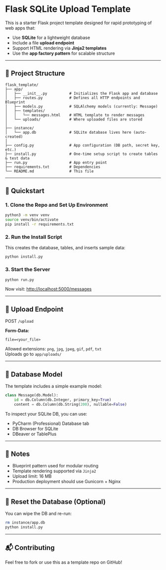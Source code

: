 # Flask SQLite Upload Template

This is a starter Flask project template designed for rapid prototyping of web apps that:
- Use **SQLite** for a lightweight database
- Include a file **upload endpoint**
- Support HTML rendering via **Jinja2 templates**
- Use the **app factory pattern** for scalable structure

---

## 🔧 Project Structure

```
flask_template/
├── app/
│   ├── __init__.py          # Initializes the Flask app and database
│   ├── routes.py            # Defines all HTTP endpoints and Blueprint
│   ├── models.py            # SQLAlchemy models (currently: Message)
│   ├── templates/
│   │   └── messages.html    # HTML template to render messages
│   └── uploads/             # Where uploaded files are stored
│
├── instance/
│   └── app.db               # SQLite database lives here (auto-created)
│
├── config.py                # App configuration (DB path, secret key, etc.)
├── install.py               # One-time setup script to create tables & test data
├── run.py                   # App entry point
├── requirements.txt         # Dependencies
└── README.md                # This file
```

---

## 🚀 Quickstart

### 1. Clone the Repo and Set Up Environment
```bash
python3 -m venv venv
source venv/bin/activate
pip install -r requirements.txt
```

### 2. Run the Install Script
This creates the database, tables, and inserts sample data:
```bash
python install.py
```

### 3. Start the Server
```bash
python run.py
```

Now visit: [http://localhost:5000/messages](http://localhost:5000/messages)

---

## 📁 Upload Endpoint

POST `/upload`

**Form-Data:**
```
file=<your_file>
```

Allowed extensions: `png`, `jpg`, `jpeg`, `gif`, `pdf`, `txt`  
Uploads go to `app/uploads/`

---

## 🧱 Database Model

The template includes a simple example model:

```python
class Message(db.Model):
    id = db.Column(db.Integer, primary_key=True)
    content = db.Column(db.String(200), nullable=False)
```

To inspect your SQLite DB, you can use:

- PyCharm (Professional) Database tab
- DB Browser for SQLite
- DBeaver or TablePlus

---

## 🧩 Notes

- Blueprint pattern used for modular routing
- Template rendering supported via `Jinja2`
- Upload limit: 16 MB
- Production deployment should use Gunicorn + Nginx

---

## 🧼 Reset the Database (Optional)

You can wipe the DB and re-run:

```bash
rm instance/app.db
python install.py
```

---

## 📬 Contributing

Feel free to fork or use this as a template repo on GitHub!
